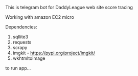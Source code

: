 This is telegram bot for DaddyLeague web site score tracing 

Working with amazon EC2 micro

Dependencies:
1. sqllite3
2. requests
3. scrapy
4. imgkit - https://pypi.org/project/imgkit/
5. wkhtmltoimage



to run app...
